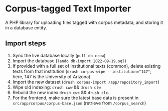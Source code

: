 # Corpus-tagged Text Importer

A PHP library for uploading files tagged with corpus metadata, and storing it in
a database entity.

## Import steps

1. Sync the live database locally (`pull-db-crow`)
1. Import the database (`lando db-import 2022-09-19.sql`)
1. If provided with a full set of institutional texts (common), delete existing texts from that institution (`drush corpus-wipe --institution="147"`; here, 147 is the University of Arizona)
1. Import the new dataset (`drush corpus-import /app/repository_import`)
1. Wipe old indexing: `drush cww` && `drush clw`
1. Rebuild the new index `drush cwc` && `drush clc`.
1. For the frontend, make sure the latest base data is present in `src/app/corpus/corpus-base.json` (retrieve from `/corpus_search`)
